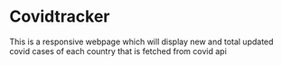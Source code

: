 # Covidtracker
This is a responsive webpage which will display new and total  updated covid cases of each country that is fetched from covid api
